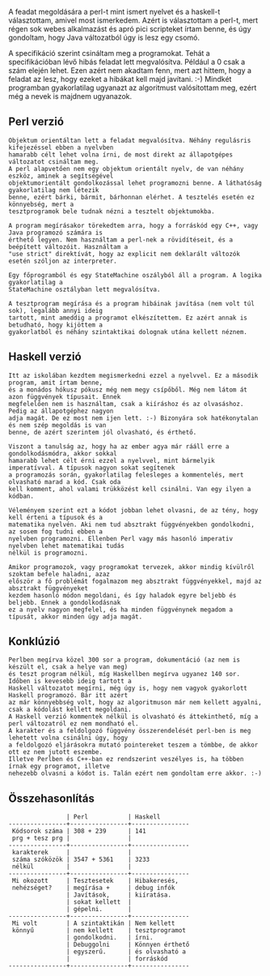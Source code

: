A feadat megoldására a perl-t mint ismert nyelvet és a haskell-t választottam, amivel most ismerkedem.
Azért is választottam a perl-t, mert régen sok webes alkalmazást és apró pici scripteket írtam benne,
és úgy gondoltam, hogy Java változatból úgy is lesz egy csomó.

A specifikáció szerint csináltam meg a programokat. Tehát a specifikációban lévő hibás feladat lett
megvalósítva. Például a 0 csak a szám elején lehet. Ezen azért nem akadtam fenn, mert azt hittem,
hogy a feladat az lesz, hogy ezeket a hibákat kell majd javítani. :-)
Mindkét programban gyakorlatilag ugyanazt az algoritmust valósítottam meg, ezért még a nevek is
majdnem ugyanazok.

Perl verzió
-----------
    Objektum orientáltan lett a feladat megvalósítva. Néhány regulásris kifejezéssel ebben a nyelvben
    hamarabb célt lehet volna írni, de most direkt az állapotgépes változatot csináltam meg.
    A perl alapvetően nem egy objektum orientált nyelv, de van néhány eszköz, aminek a segítségével
    objektumorientált gondolkozással lehet programozni benne. A láthatóság gyakorlatilag nem létezik
    benne, ezért bárki, bármit, bárhonnan elérhet. A tesztelés esetén ez könnyebség, mert a
    tesztprogramok bele tudnak nézni a tesztelt objektumokba.
    
    A program megírásakor törekedtem arra, hogy a forráskód egy C++, vagy Java programozó számára is
    érthető legyen. Nem használtam a perl-nek a rövidítéseit, és a beépített változóit. Használtam a
    "use strict" direktívát, hogy az explicit nem deklarált változók esetén szóljon az interpreter.
    
    Egy főprogramból és egy StateMachine oszályból áll a program. A logika gyakorlatilag a
    StateMachine osztályban lett megvalósítva.
    
    A tesztprogram megírása és a program hibáinak javítása (nem volt túl sok), legalább annyi ideig
    tartott, mint ameddig a programot elkészítettem. Ez azért annak is betudható, hogy kijöttem a
    gyakorlatból és néhány szintaktikai dolognak utána kellett néznem.
    
Haskell verzió
--------------
    Itt az iskolában kezdtem megismerkedni ezzel a nyelvvel. Ez a második program, amit írtam benne,
    és a monádos hókusz pókusz még nem megy csípőből. Még nem látom át azon függvények típusait. Ennek
    megfelelően nem is használtam, csak a kiíráshoz és az olvasáshoz. Pedig az állapotgéphez nagyon
    adja magát. De ez most nem ijen lett. :-) Bizonyára sok hatékonytalan és nem szép megoldás is van
    benne, de azért szerintem jól olvasható, és érthető.
    
    Viszont a tanulság az, hogy ha az ember agya már rááll erre a gondolkodásmódra, akkor sokkal
    hamarabb lehet célt érni ezzel a nyelvvel, mint bármelyik imperatívval. A típusok nagyon sokat segítenek
    a programozás során, gyakorlatilag felesleges a kommentelés, mert olvasható marad a kód. Csak oda
    kell komment, ahol valami trükközést kell csinálni. Van egy ilyen a kódban.
    
    Véleményem szerint ezt a kódot jobban lehet olvasni, de az tény, hogy kell érteni a típusok és a
    matematika nyelvén. Aki nem tud absztrakt függvényekben gondolkodni, az sosem fog tudni ebben a
    nyelvben programozni. Ellenben Perl vagy más hasonló imperativ nyelvben lehet matematikai tudás
    nélkül is programozni.
    
    Amikor programozok, vagy programokat tervezek, akkor mindig kívülről szoktam befele haladni, azaz
    először a fő problémát fogalmazom meg absztrakt függvényekkel, majd az absztrakt függvényeket
    kezdem hasonló módon megoldani, és így haladok egyre beljebb és beljebb. Ennek a gondolkodásnak
    ez a nyelv nagyon megfelel, és ha minden függvénynek megadom a típusát, akkor minden úgy adja magát.
    
Konklúzió
---------
    Perlben megírva közel 300 sor a program, dokumentáció (az nem is készült el, csak a helye van meg)
    és teszt program nélkül, míg Haskellben megírva ugyanez 140 sor. Időben is kevesebb ideig tartott a
    Haskell változatot megírni, még úgy is, hogy nem vagyok gyakorlott Haskell programozó. Bár itt azért
    az már könnyebbség volt, hogy az algoritmuson már nem kellett agyalni, csak a kódolást kellett megoldani.
    A Haskell verzió kommentek nélkül is olvasható és áttekinthető, míg a perl változatról ez nem mondható el.
    A karakter és a feldolgozó függvény összerendelését perl-ben is meg lehetett volna csinálni úgy, hogy
    a feldolgozó eljárásokra mutató pointereket teszem a tömbbe, de akkor ott ez nem jutott eszembe.
    Illetve Perlben és C++-ban ez rendszerint veszélyes is, ha többen írnak egy programot, illetve
    nehezebb olvasni a kódot is. Talán ezért nem gondoltam erre akkor. :-)
    
Összehasonlítás
----------------
                    | Perl           | Haskell
    ----------------+----------------+----------------
     Kódsorok száma | 308 + 239      | 141
     prg + tesz prg |                |
    ----------------+----------------+----------------
     karakterek     |                |
     száma szóközök | 3547 + 5361    | 3233
     nélkül         |                |
    ----------------+----------------+----------------
     Mi okozott     | Tesztesetek    | Hibakeresés,
     nehézséget?    | megírása +     | debug infók
                    | Javítások,     | kiíratása.
                    | sokat kellett  |
                    | gépelni.       |
    ----------------+----------------+----------------
     Mi volt        | A szintaktikán | Nem kellett
     könnyű         | nem kellett    | tesztprogramot 
                    | gondolkodni.   | írni.
                    | Debuggolni     | Könnyen érthető
                    | egyszerű.      | és olvasható a
                    |                | forráskód
    ----------------+----------------+----------------

